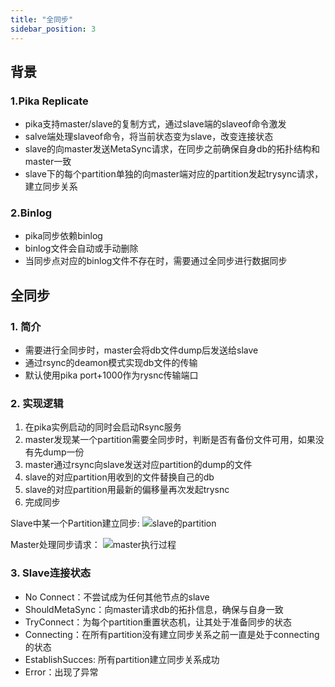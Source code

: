 ```yaml
---
title: "全同步"
sidebar_position: 3
---
```


## 背景
### 1.Pika Replicate
- pika支持master/slave的复制方式，通过slave端的slaveof命令激发
- salve端处理slaveof命令，将当前状态变为slave，改变连接状态
- slave的向master发送MetaSync请求，在同步之前确保自身db的拓扑结构和master一致
- slave下的每个partition单独的向master端对应的partition发起trysync请求，建立同步关系
### 2.Binlog
- pika同步依赖binlog
- binlog文件会自动或手动删除
- 当同步点对应的binlog文件不存在时，需要通过全同步进行数据同步
## 全同步
### 1. 简介
- 需要进行全同步时，master会将db文件dump后发送给slave
- 通过rsync的deamon模式实现db文件的传输
- 默认使用pika port+1000作为rysnc传输端口
### 2. 实现逻辑
1. 在pika实例启动的同时会启动Rsync服务
2. master发现某一个partition需要全同步时，判断是否有备份文件可用，如果没有先dump一份
3. master通过rsync向slave发送对应partition的dump的文件
4. slave的对应partition用收到的文件替换自己的db
5. slave的对应partition用最新的偏移量再次发起trysnc
6. 完成同步

Slave中某一个Partition建立同步:
![slave的partition](https://i.imgur.com/flnOyeZ.png)

Master处理同步请求：
![master执行过程](https://i.imgur.com/Beclo9c.png)
### 3. Slave连接状态
- No Connect：不尝试成为任何其他节点的slave
- ShouldMetaSync：向master请求db的拓扑信息，确保与自身一致
- TryConnect：为每个partition重置状态机，让其处于准备同步的状态
- Connecting：在所有partition没有建立同步关系之前一直是处于connecting的状态
- EstablishSucces: 所有partition建立同步关系成功
- Error：出现了异常


